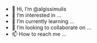 - 👋 Hi, I’m @algissimulis
- 👀 I’m interested in ...
- 🌱 I’m currently learning ...
- 💞️ I’m looking to collaborate on ...
- 📫 How to reach me ...

<!---
algissimulis/algissimulis is a ✨ special ✨ repository because its `README.md` (this file) appears on your GitHub profile.
You can click the Preview link to take a look at your changes.
--->
